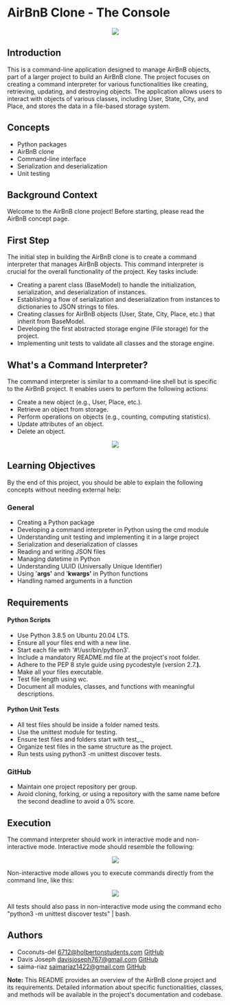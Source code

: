 # AirBnB Clone - The Console

<div style="text-align:center"><img src="https://github.com/davisjoseph6/holbertonschool-AirBnB_clone/assets/38712815/38712093-1db4-4d05-8d6e-f6fdb9f1d276" /></div>

## Introduction

This is a command-line application designed to manage AirBnB objects, part of a larger project to build an AirBnB clone. The project focuses on creating a command interpreter for various functionalities like creating, retrieving, updating, and destroying objects. The application allows users to interact with objects of various classes, including User, State, City, and Place, and stores the data in a file-based storage system.

## Concepts

- Python packages
- AirBnB clone
- Command-line interface
- Serialization and deserialization
- Unit testing

## Background Context

Welcome to the AirBnB clone project! Before starting, please read the AirBnB concept page.

## First Step

The initial step in building the AirBnB clone is to create a command interpreter that manages AirBnB objects. This command interpreter is crucial for the overall functionality of the project. Key tasks include:

- Creating a parent class (BaseModel) to handle the initialization, serialization, and deserialization of instances.
- Establishing a flow of serialization and deserialization from instances to dictionaries to JSON strings to files.
- Creating classes for AirBnB objects (User, State, City, Place, etc.) that inherit from BaseModel.
- Developing the first abstracted storage engine (File storage) for the project.
- Implementing unit tests to validate all classes and the storage engine.

## What's a Command Interpreter?

The command interpreter is similar to a command-line shell but is specific to the AirBnB project. It enables users to perform the following actions:

- Create a new object (e.g., User, Place, etc.).
- Retrieve an object from storage.
- Perform operations on objects (e.g., counting, computing statistics).
- Update attributes of an object.
- Delete an object.

<div style="text-align:center"><img src="https://github.com/davisjoseph6/holbertonschool-simple_shell-collaborative/assets/38712815/66466a31-3456-4633-90f7-98edd28281ef" /></div>

## Learning Objectives

By the end of this project, you should be able to explain the following concepts without needing external help:

### General

- Creating a Python package
- Developing a command interpreter in Python using the cmd module
- Understanding unit testing and implementing it in a large project
- Serialization and deserialization of classes
- Reading and writing JSON files
- Managing datetime in Python
- Understanding UUID (Universally Unique Identifier)
- Using '**args'** and '**kwargs'** in Python functions
- Handling named arguments in a function

## Requirements

#### Python Scripts

- Use Python 3.8.5 on Ubuntu 20.04 LTS.
- Ensure all your files end with a new line.
- Start each file with '#!/usr/bin/python3'.
- Include a mandatory README.md file at the project's root folder.
- Adhere to the PEP 8 style guide using pycodestyle (version 2.7.**).**
- Make all your files executable.
- Test file length using wc.
- Document all modules, classes, and functions with meaningful descriptions.

#### Python Unit Tests

- All test files should be inside a folder named tests.
- Use the unittest module for testing.
- Ensure test files and folders start with test_._
- Organize test files in the same structure as the project.
- Run tests using python3 -m unittest discover tests.

### GitHub

- Maintain one project repository per group.
- Avoid cloning, forking, or using a repository with the same name before the second deadline to avoid a 0% score.

## Execution

The command interpreter should work in interactive mode and non-interactive mode. Interactive mode should resemble the following:

<div style="text-align:center"><img src="https://github.com/davisjoseph6/holbertonschool-simple_shell-collaborative/assets/38712815/319724f8-543d-4c89-9453-6f63e501edbe" /></div>

Non-interactive mode allows you to execute commands directly from the command line, like this:

<div style="text-align:center"><img src="https://github.com/davisjoseph6/holbertonschool-simple_shell-collaborative/assets/38712815/8a6151d4-f0d3-4885-9676-3dff2e373f37" /></div>

All tests should also pass in non-interactive mode using the command echo "python3 -m unittest discover tests" | bash.

## Authors
- Coconuts-del 6712@holbertonstudents.com [GitHub](https://github.com/Coconuts-del)
- Davis Joseph davisjoseph767@gmail.com [GitHub](https://github.com/davisjoseph6)
- saima-riaz saimariaz1422@gmail.com [GitHub](https://github.com/saima-riaz)

**Note:** This README provides an overview of the AirBnB clone project and its requirements. Detailed information about specific functionalities, classes, and methods will be available in the project's documentation and codebase.
